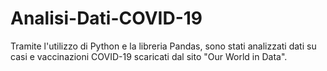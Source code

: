 # Analisi-Dati-COVID-19
Tramite l'utilizzo di Python e la libreria Pandas, sono stati analizzati dati su casi e vaccinazioni COVID-19 scaricati dal sito "Our World in Data".
